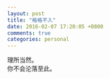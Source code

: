 ```yaml
---
layout: post
title: "格格不入"
date: 2016-02-07 17:20:05 +0800
comments: true
categories: personal
---
```

理所当然。    
你不会沦落至此。
